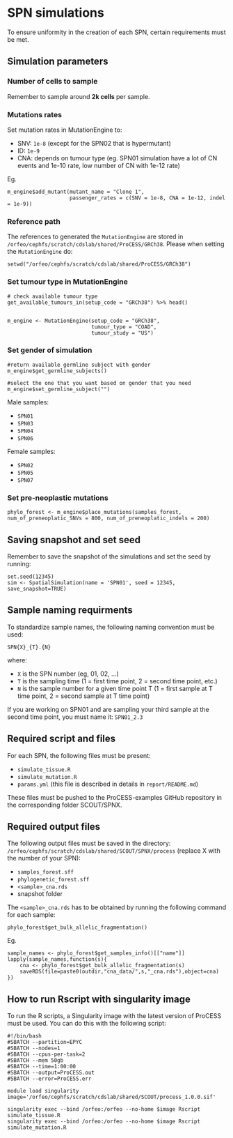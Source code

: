 # SPN simulations
To ensure uniformity in the creation of each SPN, certain requirements must be met.  

## Simulation parameters
### Number of cells to sample 
Remember to sample around **2k cells** per sample.

### Mutations rates
Set mutation rates in MutationEngine to:
- SNV: `1e-8` (except for the SPN02 that is hypermutant)
- ID: `1e-9`
- CNA: depends on tumour type (eg. SPN01 simulation have a lot of CN events and 1e-10 rate, low number of CN with 1e-12 rate)

Eg.
```
m_engine$add_mutant(mutant_name = "Clone 1",
                    passenger_rates = c(SNV = 1e-8, CNA = 1e-12, indel = 1e-9))
```


### Reference path
The references to generated the `MutationEngine` are stored in `/orfeo/cephfs/scratch/cdslab/shared/ProCESS/GRCh38`. Please when setting the `MutationEngine` do:

```{r}
setwd("/orfeo/cephfs/scratch/cdslab/shared/ProCESS/GRCh38")
```

### Set tumour type in MutationEngine
```
# check available tumour type
get_available_tumours_in(setup_code = "GRCh38") %>% head()


m_engine <- MutationEngine(setup_code = "GRCh38",
                           tumour_type = "COAD",
                           tumour_study = "US")
```

### Set gender of simulation
```
#return available germline subject with gender
m_engine$get_germline_subjects()

#select the one that you want based on gender that you need
m_engine$set_germline_subject("")
```

Male samples:
- `SPN01`
- `SPN03`
- `SPN04`
- `SPN06`

Female samples:
- `SPN02`
- `SPN05`
- `SPN07`

### Set pre-neoplastic mutations
```
phylo_forest <- m_engine$place_mutations(samples_forest, num_of_preneoplatic_SNVs = 800, num_of_preneoplatic_indels = 200)
```


## Saving snapshot and set seed
Remember to save the snapshot of the simulations and set the seed by running:  

```{r}
set.seed(12345)
sim <- SpatialSimulation(name = 'SPN01', seed = 12345, save_snapshot=TRUE)
```

## Sample naming requirments
To standardize sample names, the following naming convention must be used:
```
SPN{X}_{T}.{N}
```
where:
- `X` is the SPN number (eg, 01, 02, ...)
- `T` is the sampling time (1 = first time point, 2 = second time point, etc.)
- `N` is the sample number for a given time point T (1 = first sample at T time point, 2 = second sample at T time point)

If you are working on SPN01 and are sampling your third sample at the second time point, you must name it: `SPN01_2.3`


## Required script and files
For each SPN, the following files must be present:
- `simulate_tissue.R`
- `simulate_mutation.R`
- `params.yml` (this file is described in details in `report/README.md`)

These files must be pushed to the ProCESS-examples GitHub repository in the corresponding folder SCOUT/SPNX.

## Required output files
The following output files must be saved in the directory:
`/orfeo/cephfs/scratch/cdslab/shared/SCOUT/SPNX/process` (replace X with the number of your SPN):

- `samples_forest.sff`
- `phylogenetic_forest.sff`
- `<sample>_cna.rds`
- snapshot folder

The `<sample>_cna.rds` has to be obtained by running the following command for each sample:
```{r}
phylo_forest$get_bulk_allelic_fragmentation()
```

Eg.
```
sample_names <- phylo_forest$get_samples_info()[["name"]]
lapply(sample_names,function(s){
    cna <- phylo_forest$get_bulk_allelic_fragmentation(s)
    saveRDS(file=paste0(outdir,"cna_data/",s,"_cna.rds"),object=cna)
})
```

## How to run Rscript with singularity image
To run the R scripts, a Singularity image with the latest version of ProCESS must be used. You can do this with the following script:

```{sh}
#!/bin/bash
#SBATCH --partition=EPYC
#SBATCH --nodes=1
#SBATCH --cpus-per-task=2
#SBATCH --mem 50gb
#SBATCH --time=1:00:00
#SBATCH --output=ProCESS.out
#SBATCH --error=ProCESS.err

module load singularity
image='/orfeo/cephfs/scratch/cdslab/shared/SCOUT/process_1.0.0.sif'

singularity exec --bind /orfeo:/orfeo --no-home $image Rscript simulate_tissue.R
singularity exec --bind /orfeo:/orfeo --no-home $image Rscript simulate_mutation.R
```
